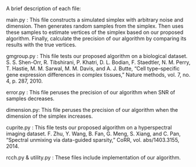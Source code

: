 A brief description of each file:

main.py : This file constructs a simulated simplex with arbitrary noise and dimension. Then generates random samples from the simplex. Then uses these samples to estimate vertices of the simplex based on our proposed algorithm. Finally, calculate the precision of our algorithm by comparing its results with the true vertices.

gmgroup.py : This file tests our proposed algorithm on a biological dataset.
S. S. Shen-Orr, R. Tibshirani, P. Khatri, D. L. Bodian, F. Staedtler, N. M. Perry, T. Hastie, M. M. Sarwal, M. M. Davis, and A. J. Butte, “Cell type–specific gene expression differences in complex tissues,” Nature methods, vol. 7, no. 4, p. 287, 2010.

error.py : This file peruses the precision of our algorithm when SNR of samples decreases.

dimension.py: This file peruses the precision of our algorithm when the dimension of the simplex increases.

cuprite.py : This file tests our proposed algorithm on a hyperspectral imaging dataset.
F. Zhu, Y. Wang, B. Fan, G. Meng, S. Xiang, and C. Pan, “Spectral unmixing via data-guided sparsity,” CoRR, vol. abs/1403.3155, 2014.


rcch.py & utility.py : These files include implementation of our algorithm.



